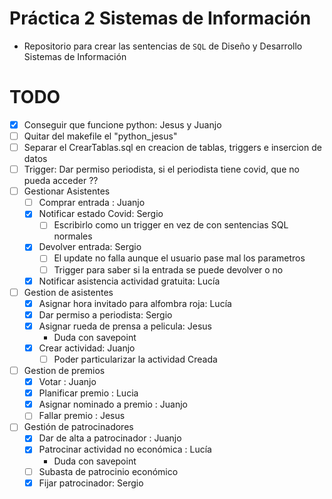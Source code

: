 # Práctica 2 Sistemas de Información

* Repositorio para crear las sentencias de `SQL` de Diseño y Desarrollo Sistemas de Información

# TODO

* [x] Conseguir que funcione python: Jesus y Juanjo
* [ ] Quitar del makefile el "python_jesus"
* [ ] Separar el CrearTablas.sql en creacion de tablas, triggers e insercion de datos
* [ ] Trigger: Dar permiso periodista, si el periodista tiene covid, que no pueda acceder ??
* [ ] Gestionar Asistentes
    * [ ] Comprar entrada : Juanjo
    * [x] Notificar estado Covid: Sergio
        * [ ] Escribirlo como un trigger en vez de con sentencias SQL normales
    * [x] Devolver entrada: Sergio
        * [ ] El update no falla aunque el usuario pase mal los parametros
        * [ ] Trigger para saber si la entrada se puede devolver o no
    * [x] Notificar asistencia actividad gratuita: Lucía
* [ ] Gestion de asistentes
    * [x] Asignar hora invitado para alfombra roja: Lucía
    * [x] Dar permiso a periodista: Sergio
    * [x] Asignar rueda de prensa a pelicula: Jesus
        * Duda con savepoint
    * [x] Crear actividad: Juanjo
      * [ ] Poder particularizar la actividad Creada
* [ ] Gestion de premios
	* [x] Votar : Juanjo
	* [x] Planificar premio : Lucia
	* [x] Asignar nominado a premio : Juanjo
	* [ ] Fallar premio : Jesus
* [ ] Gestión de patrocinadores
	* [x] Dar de alta a patrocinador : Juanjo
	* [x] Patrocinar actividad no económica : Lucía
        * Duda con savepoint
	* [ ] Subasta de patrocinio económico
	* [x] Fijar patrocinador: Sergio
